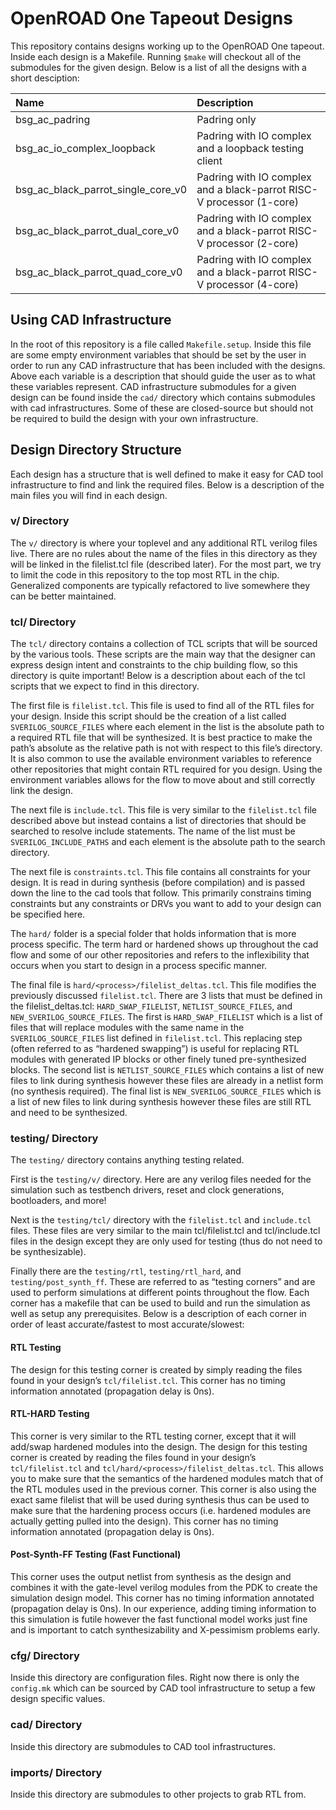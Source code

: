# OpenROAD One Tapeout Designs

This repository contains designs working up to the OpenROAD One tapeout. Inside each
design is a Makefile. Running `$make` will checkout all of the submodules for the
given design. Below is a list of all the designs with a short desciption:

| Name                               | Description                                                          |
|:-----------------------------------|:---------------------------------------------------------------------|
| bsg_ac_padring                     | Padring only                                                         |
| bsg_ac_io_complex_loopback         | Padring with IO complex and a loopback testing client                |
| bsg_ac_black_parrot_single_core_v0 | Padring with IO complex and a black-parrot RISC-V processor (1-core) |
| bsg_ac_black_parrot_dual_core_v0   | Padring with IO complex and a black-parrot RISC-V processor (2-core) |
| bsg_ac_black_parrot_quad_core_v0   | Padring with IO complex and a black-parrot RISC-V processor (4-core) |

## Using CAD Infrastructure

In the root of this repository is a file called `Makefile.setup`. Inside this file are
some empty environment variables that should be set by the user in order to run any CAD
infrastructure that has been included with the designs. Above each variable is a description
that should guide the user as to what these variables represent. CAD infrastructure 
submodules for a given design can be found inside the `cad/` directory which contains
submodules with cad infrastructures. Some of these are closed-source but should not be
required to build the design with your own infrastructure.

## Design Directory Structure

Each design has a structure that is well defined to make it easy for CAD tool infrastructure
to find and link the required files. Below is a description of the main files you will find
in each design.

### v/ Directory
The `v/` directory is where your toplevel and any additional RTL verilog files live. There
are no rules about the name of the files in this directory as they will be linked in the
filelist.tcl file (described later). For the most part, we try to limit the code in this
repository to the top most RTL in the chip. Generalized components are typically refactored
to live somewhere they can be better maintained.


### tcl/ Directory
The `tcl/` directory contains a collection of TCL scripts that will be sourced by the various
tools. These scripts are the main way that the designer can express design intent and
constraints to the chip building flow, so this directory is quite important! Below is a
description about each of the tcl scripts that we expect to find in this directory.

The first file is `filelist.tcl`. This file is used to find all of the RTL files for your
design. Inside this script should be the creation of a list called `SVERILOG_SOURCE_FILES`
where each element in the list is the absolute path to a required RTL file that will be
synthesized. It is best practice to make the path’s absolute as the relative path is not with
respect to this file’s directory. It is also common to use the available environment variables
to reference other repositories that might contain RTL required for you design. Using the
environment variables allows for the flow to move about and still correctly link the design.

The next file is `include.tcl`. This file is very similar to the `filelist.tcl` file described
above but instead contains a list of directories that should be searched to resolve include
statements. The name of the list must be `SVERILOG_INCLUDE_PATHS` and each element is the absolute
path to the search directory.

The next file is `constraints.tcl`. This file contains all constraints for your design. It is read
in during synthesis (before compilation) and is passed down the line to the cad tools that follow.
This primarily constrains timing constraints but any constraints or DRVs you want to add to your
design can be specified here.

The `hard/` folder is a special folder that holds information that is more process specific. The
term hard or hardened shows up throughout the cad flow and some of our other repositories and
refers to the inflexibility that occurs when you start to design in a process specific manner.

The final file is `hard/<process>/filelist_deltas.tcl`. This file modifies the previously discussed
`filelist.tcl`. There are 3 lists that must be defined in the filelist_deltas.tcl: `HARD_SWAP_FILELIST`,
`NETLIST_SOURCE_FILES`, and `NEW_SVERILOG_SOURCE_FILES`. The first is `HARD_SWAP_FILELIST` which is a list
of files that will replace modules with the same name in the `SVERILOG_SOURCE_FILES` list defined in
`filelist.tcl`. This replacing step (often referred to as “hardened swapping”) is useful for replacing
RTL modules with generated IP blocks or other finely tuned pre-synthesized blocks. The second list is
`NETLIST_SOURCE_FILES` which contains a list of new files to link during synthesis however these files
are already in a netlist form (no synthesis required). The final list is `NEW_SVERILOG_SOURCE_FILES`
which is a list of new files to link during synthesis however these files are still RTL and need to
be synthesized.

### testing/ Directory
The `testing/` directory contains anything testing related.

First is the `testing/v/` directory. Here are any verilog files needed for the simulation such as
testbench drivers, reset and clock generations, bootloaders, and more!

Next is the `testing/tcl/` directory with the `filelist.tcl` and `include.tcl` files. These files
are very similar to the main tcl/filelist.tcl and tcl/include.tcl files in the design except they are
only used for testing (thus do not need to be synthesizable).

Finally there are the `testing/rtl`, `testing/rtl_hard`, and `testing/post_synth_ff`. These are
referred to as “testing corners” and are used to perform simulations at different points throughout
the flow. Each corner has a makefile that can be used to build and run the simulation as well
as setup any prerequisites. Below is a description of each corner in order of least accurate/fastest
to most accurate/slowest:

#### RTL Testing
The design for this testing corner is created by simply reading the files found in your
design’s `tcl/filelist.tcl`. This corner has no timing information annotated (propagation delay is 0ns).

#### RTL-HARD Testing
This corner is very similar to the RTL testing corner, except that it will add/swap
hardened modules into the design. The design for this testing corner is created by reading the files found
in your design’s `tcl/filelist.tcl` and `tcl/hard/<process>/filelist_deltas.tcl`. This allows you to make sure
that the semantics of the hardened modules match that of the RTL modules used in the previous corner. This
corner is also using the exact same filelist that will be used during synthesis thus can be used to make
sure that the hardening process occurs (i.e. hardened modules are actually getting pulled into the design).
This corner has no timing information annotated (propagation delay is 0ns).

#### Post-Synth-FF Testing (Fast Functional)
This corner uses the output netlist from synthesis as the design
and combines it with the gate-level verilog modules from the PDK to create the simulation design model. This
corner has no timing information annotated (propagation delay is 0ns). In our experience, adding timing
information to this simulation is futile however the fast functional model works just fine and is important
to catch synthesizability and X-pessimism problems early.

### cfg/ Directory
Inside this directory are configuration files. Right now there is only the `config.mk` which can be sourced
by CAD tool infrastructure to setup a few design specific values.

### cad/ Directory
Inside this directory are submodules to CAD tool infrastructures.

### imports/ Directory
Inside this directory are submodules to other projects to grab RTL from.
